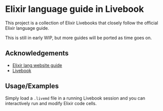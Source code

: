 # Elixir language guide in Livebook

This project is a collection of Elixir Livebooks that closely follow the official Elixir language guide.

This is still in early WIP, but more guides will be ported as time goes on.

## Acknowledgements

 - [Elixir lang website guide](https://github.com/elixir-lang/elixir-lang.github.com)
 - [Livebook](https://github.com/elixir-nx/livebook)
  
## Usage/Examples

Simply load a `.livemd` file in a running Livebook session and you can interactively run and modify Elixir code cells.
